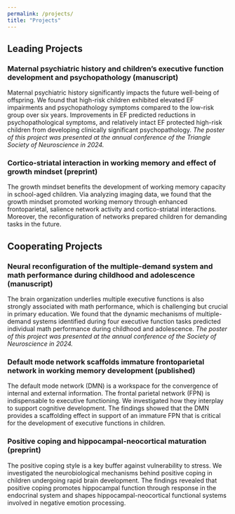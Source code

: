 ```yaml
---
permalink: /projects/
title: "Projects"
---
```


## Leading Projects
### Maternal psychiatric history and children’s executive function development and psychopathology (manuscript)
Maternal psychiatric history significantly impacts the future well-being of offspring. We found that high-risk children exhibited elevated EF impairments and psychopathology symptoms compared to the low-risk group over six years. Improvements in EF predicted reductions in psychopathological symptoms, and relatively intact EF protected high-risk children from developing clinically significant psychopathology. *The poster of this project was presented at the annual conference of the Triangle Society of Neuroscience in 2024.*
  
### Cortico-striatal interaction in working memory and effect of growth mindset (preprint)
The growth mindset benefits the development of working memory capacity in school-aged children. Via analyzing imaging data, we found that the growth mindset promoted working memory through enhanced frontoparietal, salience network activity and cortico-striatal interactions. Moreover, the reconfiguration of networks prepared children for demanding tasks in the future.

## Cooperating Projects
### Neural reconfiguration of the multiple-demand system and math performance during childhood and adolescence (manuscript)
The brain organization underlies multiple executive functions is also strongly associated with math performance, which is challenging but crucial in primary education. We found that the dynamic mechanisms of multiple-demand systems identified during four executive function tasks predicted individual math performance during childhood and adolescence. *The poster of this project was presented at the annual conference of the Society of Neuroscience in 2024.*

### Default mode network scaffolds immature frontoparietal network in working memory development (published)
The default mode network (DMN) is a workspace for the convergence of internal and external information. The frontal parietal network (FPN) is indispensable to executive functioning. We investigated how they interplay to support cognitive development. The findings showed that the DMN provides a scaffolding effect in support of an immature FPN that is critical for the development of executive functions in children.

### Positive coping and hippocampal-neocortical maturation (preprint)
The positive coping style is a key buffer against vulnerability to stress. We investigated the neurobiological mechanisms behind positive coping in children undergoing rapid brain development. The findings revealed that positive coping promotes hippocampal function through response in the endocrinal system and shapes hippocampal-neocortical functional systems involved in negative emotion processing.
